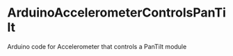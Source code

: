 # ArduinoAccelerometerControlsPanTilt
Arduino code for Accelerometer that controls a PanTilt module
